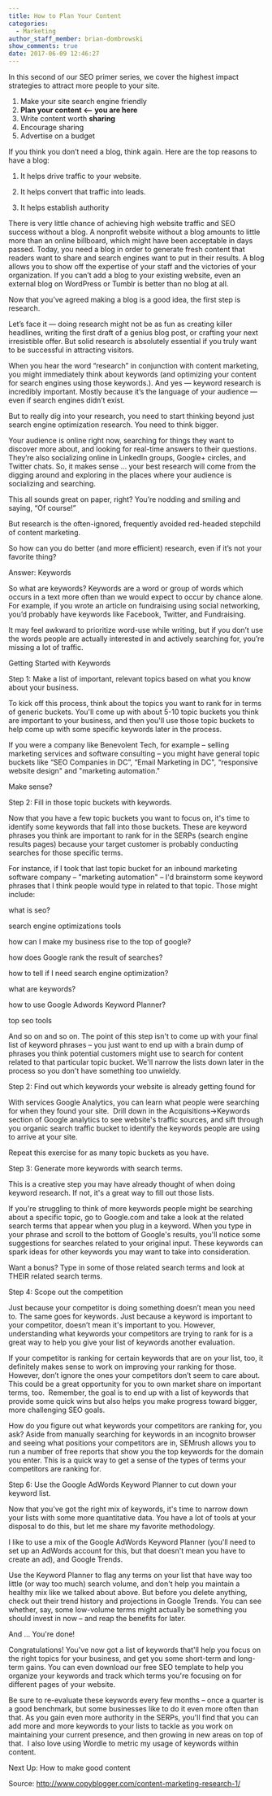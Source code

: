 ```yaml
---
title: How to Plan Your Content
categories:
  - Marketing
author_staff_member: brian-dombrowski
show_comments: true
date: 2017-06-09 12:46:27
---
```



In this second of our SEO primer series, we cover the highest impact strategies to attract more people to your site.

1. Make your site search engine friendly
2. **Plan your content &lt;– you are here**
3. Write content worth **sharing**
4. Encourage sharing
5. Advertise on a budget

If you think you don’t need a blog, think again. Here are the top reasons to have a blog:

1) It helps drive traffic to your website.

2) It helps convert that traffic into leads.

3) It helps establish authority

There is very little chance of achieving high website traffic and SEO success without a blog. A nonprofit website without a blog amounts to little more than an online billboard, which might have been acceptable in days passed. Today, you need a blog in order to generate fresh content that readers want to share and search engines want to put in their results. A blog allows you to show off the expertise of your staff and the victories of your organization. If you can’t add a blog to your existing website, even an external blog on WordPress or Tumblr is better than no blog at all.

Now that you’ve agreed making a blog is a good idea, the first step is research.

Let’s face it — doing research might not be as fun as creating killer headlines, writing the first draft of a genius blog post, or crafting your next irresistible offer. But solid research is absolutely essential if you truly want to be successful in attracting visitors.

When you hear the word “research” in conjunction with content marketing, you might immediately think about keywords (and optimizing your content for search engines using those keywords.). And yes — keyword research is incredibly important. Mostly because it’s the language of your audience — even if search engines didn’t exist.

But to really dig into your research, you need to start thinking beyond just search engine optimization research. You need to think bigger.

Your audience is online right now, searching for things they want to discover more about, and looking for real-time answers to their questions. They’re also socializing online in LinkedIn groups, Google+ circles, and Twitter chats. So, it makes sense … your best research will come from the digging around and exploring in the places where your audience is socializing and searching.

This all sounds great on paper, right? You’re nodding and smiling and saying, “Of course!”

But research is the often-ignored, frequently avoided red-headed stepchild of content marketing.

So how can you do better (and more efficient) research, even if it’s not your favorite thing?

Answer: Keywords

So what are keywords? Keywords are a word or group of words which occurs in a text more often than we would expect to occur by chance alone. For example, if you wrote an article on fundraising using social networking, you’d probably have keywords like Facebook, Twitter, and Fundraising.&nbsp;

It may feel awkward to prioritize word-use while writing, but if you don’t use the words people are actually interested in and actively searching for, you’re missing a lot of traffic.

Getting Started with Keywords

Step 1: Make a list of important, relevant topics based on what you know about your business.

To kick off this process, think about the topics you want to rank for in terms of generic buckets. You'll come up with about 5-10 topic buckets you think are important to your business, and then you'll use those topic buckets to help come up with some specific keywords later in the process.

If you were a company like Benevolent Tech, for example – selling marketing services and software consulting – you might have general topic buckets like “SEO Companies in DC”, “Email Marketing in DC", “responsive website design" and "marketing automation."

Make sense?

Step 2: Fill in those topic buckets with keywords.

Now that you have a few topic buckets you want to focus on, it's time to identify some keywords that fall into those buckets. These are keyword phrases you think are important to rank for in the SERPs (search engine results pages) because your target customer is probably conducting searches for those specific terms.

For instance, if I took that last topic bucket for an inbound marketing software company – "marketing automation" – I'd brainstorm some keyword phrases that I think people would type in related to that topic. Those might include:

what is seo?

search engine optimizations tools

how can I make my business rise to the top of google?

how does Google rank the result of searches?

how to tell if I need search engine optimization?

what are keywords?

how to use Google Adwords Keyword Planner?

top seo tools

And so on and so on. The point of this step isn't to come up with your final list of keyword phrases – you just want to end up with a brain dump of phrases you think potential customers might use to search for content related to that particular topic bucket. We'll narrow the lists down later in the process so you don't have something too unwieldy.

Step 2: Find out which keywords your website is already getting found for

With services Google Analytics, you can learn what people were searching for when they found your site. &nbsp;Drill down in the Acquisitions-&gt;Keywords section of Google analytics to see website's traffic sources, and sift through you organic search traffic bucket to identify the keywords people are using to arrive at your site.

Repeat this exercise for as many topic buckets as you have.

Step 3: Generate more keywords with search terms.

This is a creative step you may have already thought of when doing keyword research. If not, it's a great way to fill out those lists.

If you're struggling to think of more keywords people might be searching about a specific topic, go to Google.com and take a look at the related search terms that appear when you plug in a keyword. When you type in your phrase and scroll to the bottom of Google's results, you'll notice some suggestions for searches related to your original input. These keywords can spark ideas for other keywords you may want to take into consideration.

Want a bonus? Type in some of those related search terms and look at THEIR related search terms.&nbsp;

Step 4: Scope out the competition

Just because your competitor is doing something doesn’t mean you need to. The same goes for keywords. Just because a keyword is important to your competitor, doesn’t mean it's important to you. However, understanding what keywords your competitors are trying to rank for is a great way to help you give your list of keywords another evaluation.

If your competitor is ranking for certain keywords that are on your list, too, it definitely makes sense to work on improving your ranking for those. However, don’t ignore the ones your competitors don’t seem to care about. This could be a great opportunity for you to own market share on important terms, too. &nbsp;Remember, the goal is to end up with a list of keywords that provide some quick wins but also helps you make progress toward bigger, more challenging SEO goals.

How do you figure out what keywords your competitors are ranking for, you ask? Aside from manually searching for keywords in an incognito browser and seeing what positions your competitors are in, SEMrush allows you to run a number of free reports that show you the top keywords for the domain you enter. This is a quick way to get a sense of the types of terms your competitors are ranking for.

Step 6: Use the Google AdWords Keyword Planner to cut down your keyword list.

Now that you've got the right mix of keywords, it's time to narrow down your lists with some more quantitative data. You have a lot of tools at your disposal to do this, but let me share my favorite methodology.

I like to use a mix of the Google AdWords Keyword Planner (you'll need to set up an AdWords account for this, but that doesn't mean you have to create an ad), and Google Trends.

Use the Keyword Planner to flag any terms on your list that have way too little (or way too much) search volume, and don't help you maintain a healthy mix like we talked about above. But before you delete anything, check out their trend history and projections in Google Trends. You can see whether, say, some low-volume terms might actually be something you should invest in now – and reap the benefits for later.

And … You're done!

Congratulations! You've now got a list of keywords that'll help you focus on the right topics for your business, and get you some short-term and long-term gains. You can even download our free SEO template to help you organize your keywords and track which terms you're focusing on for different pages of your website.

Be sure to re-evaluate these keywords every few months – once a quarter is a good benchmark, but some businesses like to do it even more often than that. As you gain even more authority in the SERPs, you'll find that you can add more and more keywords to your lists to tackle as you work on maintaining your current presence, and then growing in new areas on top of that. &nbsp;I also love using Wordle to metric my usage of keywords within content.

Next Up: How to make good content

Source: http://www.copyblogger.com/content-marketing-research-1/